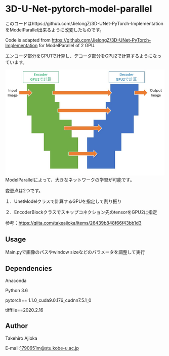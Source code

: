 # 3D-U-Net-pytorch-model-parallel
このコードはhttps://github.com/JielongZ/3D-UNet-PyTorch-Implementation をModelParallel出来るように改変したものです。

Code is adapted from https://github.com/JielongZ/3D-UNet-PyTorch-Implementation for ModelParallel of 2 GPU.

エンコーダ部分をGPU1で計算し、デコーダ部分をGPU2で計算するようになっています。

<img src="u-net.jpg" width="1000" align="below">
ModelParallelによって、大きなネットワークの学習が可能です。

変更点は2つです。

１．UnetModelクラスで計算するGPUを指定して割り振り

２．EncoderBlockクラスでスキップコネクション先のtensorをGPU2に指定

参考：https://qiita.com/takeajioka/items/26439b848f66f43bb1d3

## Usage
Main.pyで画像のパスやwindow sizeなどのパラメータを調整して実行


## Dependencies
Anaconda

Python 3.6

pytorch== 1.1.0_cuda9.0.176_cudnn7.5.1_0

tifffile==2020.2.16

## Author
Takehiro Ajioka

E-mail:1790651m@stu.kobe-u.ac.jp
